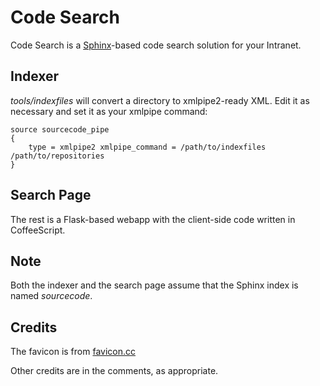 # Code Search

Code Search is a [Sphinx](http://sphinxsearch.com)-based code search solution
for your Intranet.

## Indexer

*tools/indexfiles* will convert a directory to xmlpipe2-ready XML. Edit it as
necessary and set it as your xmlpipe command:

	source sourcecode_pipe
	{
		type = xmlpipe2 xmlpipe_command = /path/to/indexfiles /path/to/repositories
	}

## Search Page

The rest is a Flask-based webapp with the client-side code written in
CoffeeScript.

## Note

Both the indexer and the search page assume that the Sphinx index is named
*sourcecode*.

## Credits

The favicon is from
[favicon.cc](http://www.favicon.cc/?action=icon&file_id=661515)

Other credits are in the comments, as appropriate.
